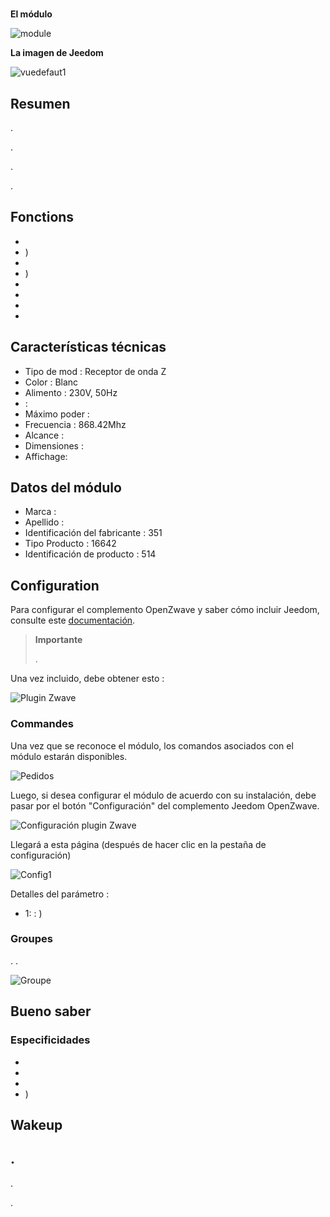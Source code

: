 # 

**El módulo**

![module](images/mco.mhs412/module.jpg)

**La imagen de Jeedom**

![vuedefaut1](images/mco.mhs412/vuedefaut1.jpg)

## Resumen

.

.

.

.

## Fonctions

-   
-   )
-   
-   )
-   
-   
-   
-   

## Características técnicas

-   Tipo de mod : Receptor de onda Z
-   Color : Blanc
-   Alimento : 230V, 50Hz
-    : 
-   Máximo poder : 
-   Frecuencia : 868.42Mhz
-   Alcance : 
-   Dimensiones : 
-   Affichage: 

## Datos del módulo

-   Marca : 
-   Apellido : 
-   Identificación del fabricante : 351
-   Tipo Producto : 16642
-   Identificación de producto : 514

## Configuration

Para configurar el complemento OpenZwave y saber cómo incluir Jeedom, consulte este [documentación](https://doc.jeedom.com/es_ES/plugins/automation%20protocol/openzwave/).

> **Importante**
>
> .

Una vez incluido, debe obtener esto :

![Plugin Zwave](images/mco.mhs412/information.jpg)

### Commandes

Una vez que se reconoce el módulo, los comandos asociados con el módulo estarán disponibles.

![Pedidos](images/mco.mhs412/commandes.jpg)

Luego, si desea configurar el módulo de acuerdo con su instalación, debe pasar por el botón "Configuración" del complemento Jeedom OpenZwave.

![Configuración plugin Zwave](images/plugin/bouton_configuration.jpg)

Llegará a esta página (después de hacer clic en la pestaña de configuración)

![Config1](images/mco.mhs412/config1.jpg)

Detalles del parámetro :

-   1:  :  )

### Groupes

. .

![Groupe](images/mco.mhs412/groupe.jpg)

## Bueno saber

### Especificidades

- 
- 
- 
- )

## Wakeup



## .

.

.
